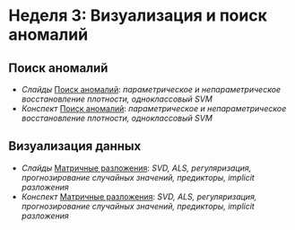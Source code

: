 # Неделя 3: Визуализация и поиск аномалий
## Поиск аномалий
 * _Слайды_ [Поиск аномалий](week_3/materials/3.1.Poisk_anomalij_Slides.pdf): _параметрическое и непараметрическое восстановление плотности, одноклассовый SVM_
 * _Конспект_ [Поиск аномалий](week_3/materials/3.1.Poisk_anomalij.pdf): _параметрическое и непараметрическое восстановление плотности, одноклассовый SVM_
 
## Визуализация данных
 * _Слайды_ [Матричные разложения](week_2/materials/2.2.Matrichnyye_razlozheniya_Slides.pdf): _SVD, ALS, регуляризация, прогнозирование случайных значений, предикторы, implicit разложения_
 * _Конспект_ [Матричные разложения](week_2/materials/2.2.Matrichnyye_razlozheniya.pdf): _SVD, ALS, регуляризация, прогнозирование случайных значений, предикторы, implicit разложения_
